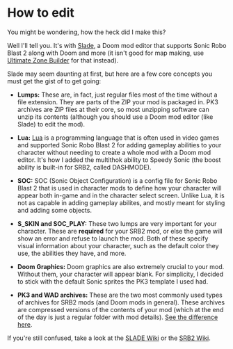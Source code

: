 # How to edit
You might be wondering, how the heck did I make this?

Well I'll tell you. It's with [Slade](https://slade.mancubus.net/), a Doom mod editor that supports Sonic Robo Blast 2 along with Doom and more (it isn't good for map making, use [Ultimate Zone
Builder](https://mb.srb2.org/addons/ultimate-zone-builder.6126/) for that instead).

Slade may seem daunting at first, but here are a few core concepts you must get the gist of to get going:

- **Lumps:** These are, in fact, just regular files most of the time without a file extension. They are parts of the ZIP your mod is packaged in. PK3 archives are ZIP files at their core, so most unzipping software can unzip its contents (although you should use a Doom mod editor (like Slade) to edit the mod).
  
- **Lua:** [Lua](https://www.lua.org/) is a programming language that is often used in video games and supported Sonic Robo Blast 2 for adding gameplay abilities to your character without needing to create a whole mod with a Doom mod editor. It's how I added the multithok ability to Speedy Sonic (the boost ability is built-in for SRB2, called DASHMODE).
  
- **SOC:** SOC (Sonic Object Configuration) is a config file for Sonic Robo Blast 2 that is used in character mods to define how your character will appear both in-game and in the character select screen. Unlike Lua, it is not as capable in adding gameplay abilites, and mostly meant for styling and adding some objects.
  
- **S_SKIN and SOC_PLAY:** These two lumps are very important for your character. These are **required** for your SRB2 mod, or else the game will show an error and refuse to launch the mod. Both of these specify visual information about your character, such as the default color they use, the abilities they have, and more.
  
- **Doom Graphics:** Doom graphics are also extremely crucial to your mod. Without them, your character will appear blank. For simplicity, I decided to stick with the default Sonic sprites the PK3 template I used had.
  
- **PK3 and WAD archives:** These are the two most commonly used types of archives for SRB2 mods (and Doom mods in general). These archives are compressed versions of the contents of your mod (which at the end of the day is just a regular folder with mod details). [See the difference here](https://mb.srb2.org/threads/i-wonder-which-file-is-better-for-character-mods-wad-or-pk3.34096/#post-558489).

If you're still confused, take a look at the [SLADE Wiki](https://slade.mancubus.net/index.php?page=wiki) or the [SRB2 Wiki](https://wiki.srb2.org). 
